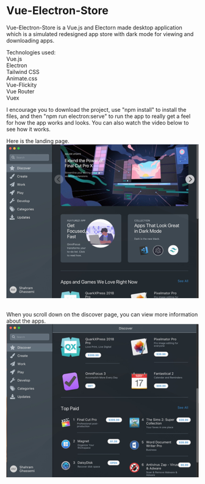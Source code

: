 # Vue-Electron-Store
Vue-Electron-Store is a Vue.js and Electorn made desktop application which is a simulated redesigned app store with dark mode for viewing and downloading apps.

Technologies used:<br>
Vue.js<br>
Electron<br>
Tailwind CSS<br>
Animate.css<br>
Vue-Flickity<br>
Vue Router<br>
Vuex<br>

I encourage you to download the project, use "npm install" to install the files, and then "npm run electron:serve" to run the app to really get a feel for how the app works and looks. You can also watch the video below to see how it works.


Here is the landing page.
<img src="vue-electron-store/src/assets/screen1.jpg"/>
<br><br>

When you scroll down on the discover page, you can view more information about the apps.
<img src="vue-electron-store/src/assets/screen2.jpg"/>
<br><br>
